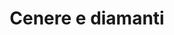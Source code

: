 ---
layout: post
title: Cenere e diamanti
director: Ansrzej Wajda
year: 1958
cover: https://images.mubicdn.net/images/film/342/cache-43928-1567487479/image-w1280.jpg
---